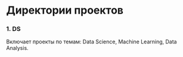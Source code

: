 # Директории проектов

### 1. DS
Включает проекты по темам: Data Science, Machine Learning, Data Analysis.